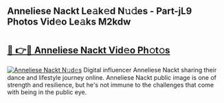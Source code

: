 ## Anneliese Nackt Le𝚊k𝚎d N𝚞𝚍es - Part-jL9 Photos Vid𝚎o Le𝚊ks M2kdw

# <h2><a href="http://fb39dw.evod.top/?m=Anneliese+Nackt">🔗 👉🔴 Anneliese Nackt Vid𝚎o Ph𝚘t𝚘s</a></h2>

[![Anneliese Nackt N𝚞d𝚎s](https://i.imgur.com/8V9OHl7.gif)](http://fb39dw.evod.top/?m=Anneliese+Nackt)
Digital influencer Anneliese Nackt sharing their dance and lifestyle journey online. Anneliese Nackt public image is one of strength and resilience, but he's not immune to the challenges that come with being in the public eye. 
